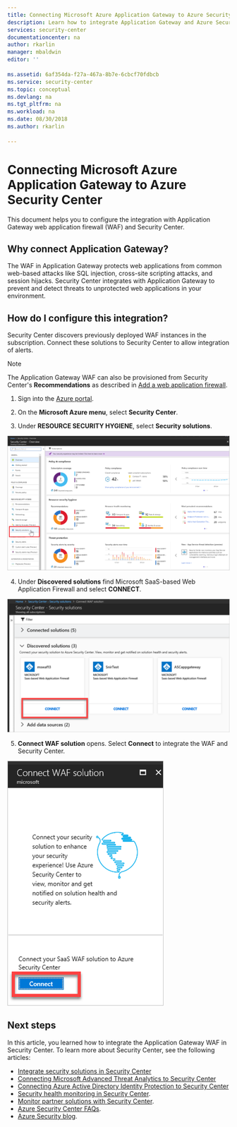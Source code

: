 ```yaml
---
title: Connecting Microsoft Azure Application Gateway to Azure Security Center | Microsoft Docs
description: Learn how to integrate Application Gateway and Azure Security Center to enhance the overall security of your resources.
services: security-center
documentationcenter: na
author: rkarlin
manager: mbaldwin
editor: ''

ms.assetid: 6af354da-f27a-467a-8b7e-6cbcf70fdbcb
ms.service: security-center
ms.topic: conceptual
ms.devlang: na
ms.tgt_pltfrm: na
ms.workload: na
ms.date: 08/30/2018
ms.author: rkarlin

---
```

# Connecting Microsoft Azure Application Gateway to Azure Security Center
This document helps you to configure the integration with Application Gateway web application firewall (WAF) and Security Center.

## Why connect Application Gateway?
The WAF in Application Gateway protects web applications from common web-based attacks like SQL injection, cross-site scripting attacks, and session hijacks. Security Center integrates with Application Gateway to prevent and detect threats to unprotected web applications in your environment.

## How do I configure this integration?
Security Center discovers previously deployed WAF instances in the subscription. Connect these solutions to Security Center to allow integration of alerts.

> [!NOTE]
> The Application Gateway WAF can also be provisioned from Security Center's **Recommendations** as described in [Add a web application firewall](security-center-add-web-application-firewall.md).
>
>

1. Sign into the [Azure portal](https://azure.microsoft.com/features/azure-portal/).

2. On the **Microsoft Azure menu**, select **Security Center**.

3. Under **RESOURCE SECURITY HYGIENE**, select **Security solutions**.

  ![Security Center Overview](./media/security-center-connect-application-gateway/overview.png)

4. Under **Discovered solutions** find Microsoft SaaS-based Web Application Firewall and select **CONNECT**.

  ![Discovered solutions](./media/security-center-connect-application-gateway/connect.png)

5. **Connect WAF solution** opens.  Select **Connect** to integrate the WAF and Security Center.

  ![Connect WAF solution](./media/security-center-connect-application-gateway/waf-solution.png)

## Next steps

In this article, you learned how to integrate the Application Gateway WAF in Security Center. To learn more about Security Center, see the following articles:

* [Integrate security solutions in Security Center](security-center-partner-integration.md)
* [Connecting Microsoft Advanced Threat Analytics to Security Center](security-center-ata-integration.md)
* [Connecting Azure Active Directory Identity Protection to Security Center](security-center-aadip-integration.md)
* [Security health monitoring in Security Center](security-center-monitoring.md).
* [Monitor partner solutions with Security Center](security-center-partner-solutions.md).
* [Azure Security Center FAQs](security-center-faq.md).
* [Azure Security blog](https://blogs.msdn.com/b/azuresecurity/).
